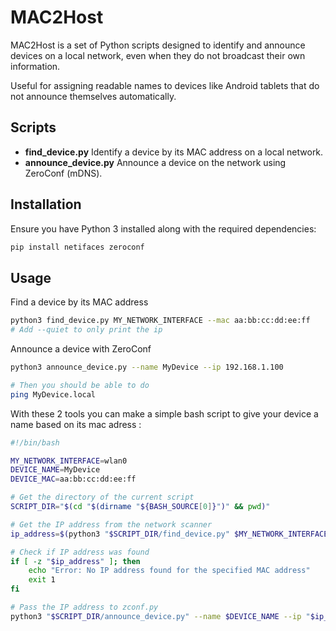 # MAC2Host
MAC2Host is a set of Python scripts designed to identify and announce devices on a local network, even when they do not broadcast their own information.

Useful for assigning readable names to devices like Android tablets that do not announce themselves automatically.

## Scripts

-   **find_device.py** Identify a device by its MAC address on a local network.
-   **announce_device.py** Announce a device on the network using ZeroConf (mDNS).
  
## Installation

Ensure you have Python 3 installed along with the required dependencies:

```bash
pip install netifaces zeroconf
```

## Usage

Find a device by its MAC address
```bash
python3 find_device.py MY_NETWORK_INTERFACE --mac aa:bb:cc:dd:ee:ff
# Add --quiet to only print the ip 
```

Announce a device with ZeroConf

```bash
python3 announce_device.py --name MyDevice --ip 192.168.1.100

# Then you should be able to do
ping MyDevice.local
```

With these 2 tools you can make a simple bash script to give your device a name based on its mac adress :

```bash
#!/bin/bash

MY_NETWORK_INTERFACE=wlan0
DEVICE_NAME=MyDevice
DEVICE_MAC=aa:bb:cc:dd:ee:ff

# Get the directory of the current script
SCRIPT_DIR="$(cd "$(dirname "${BASH_SOURCE[0]}")" && pwd)"

# Get the IP address from the network scanner
ip_address=$(python3 "$SCRIPT_DIR/find_device.py" $MY_NETWORK_INTERFACE --quiet --mac $DEVICE_MAC)

# Check if IP address was found
if [ -z "$ip_address" ]; then
    echo "Error: No IP address found for the specified MAC address"
    exit 1
fi

# Pass the IP address to zconf.py
python3 "$SCRIPT_DIR/announce_device.py" --name $DEVICE_NAME --ip "$ip_address"
```

